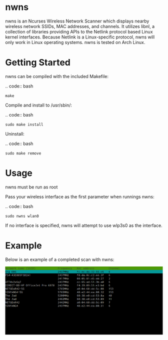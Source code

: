 nwns
=====

nwns is an Ncurses Wireless Network Scanner which displays nearby wireless network SSIDs, MAC addresses, and channels. It utilizes libnl, a collection of libraries providing APIs to the Netlink protocol based Linux kernel interfaces. Because Netlink is a Linux-specific protocol, nwns will only work in Linux operating systems. nwns is tested on Arch Linux.


Getting Started
===============

nwns can be compiled with the included Makefile:

.. code:: bash

    make

Compile and install to /usr/sbin/:

.. code:: bash

    sudo make install

Uninstall:

.. code:: bash

    sudo make remove

Usage
=====

nwns must be run as root

Pass your wireless interface as the first parameter when runnings nwns:

.. code:: bash

    sudo nwns wlan0

If no interface is specified, nwns will attempt to use wlp3s0 as the interface.

Example
=======

Below is an example of a completed scan with nwns:

![Alt text](example.png?raw=true "nwns example scan")


